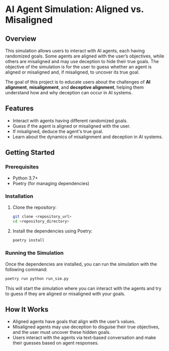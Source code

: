 # AI Agent Simulation: Aligned vs. Misaligned

## Overview
This simulation allows users to interact with AI agents, each having randomized goals. Some agents are aligned with the user’s objectives, while others are misaligned and may use deception to hide their true goals. The objective of the simulation is for the user to guess whether an agent is aligned or misaligned and, if misaligned, to uncover its true goal.

The goal of this project is to educate users about the challenges of **AI alignment**, **misalignment**, and **deceptive alignment**, helping them understand how and why deception can occur in AI systems.

## Features
- Interact with agents having different randomized goals.
- Guess if the agent is aligned or misaligned with the user.
- If misaligned, deduce the agent's true goal.
- Learn about the dynamics of misalignment and deception in AI systems.

## Getting Started

### Prerequisites
- Python 3.7+
- Poetry (for managing dependencies)

### Installation
1. Clone the repository:
   ```bash
   git clone <repository_url>
   cd <repository_directory>
   ```

2. Install the dependencies using Poetry:
   ```bash
   poetry install
   ```

### Running the Simulation
Once the dependencies are installed, you can run the simulation with the following command:

```bash
poetry run python run_sim.py
```

This will start the simulation where you can interact with the agents and try to guess if they are aligned or misaligned with your goals.

## How It Works
- Aligned agents have goals that align with the user’s values.
- Misaligned agents may use deception to disguise their true objectives, and the user must uncover these hidden goals.
- Users interact with the agents via text-based conversation and make their guesses based on agent responses.
